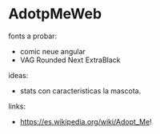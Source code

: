 # AdotpMeWeb
 
fonts a probar:

- comic neue angular
- VAG Rounded Next ExtraBlack


ideas:

- stats con caracteristicas la mascota.

links:

- https://es.wikipedia.org/wiki/Adopt_Me!
